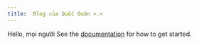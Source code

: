 ```yaml
---
title:  Blog của Quốc Quân >.<
---
```


Hello, mọi người
See the [documentation](https://quartz.jzhao.xyz) for how to get started.
